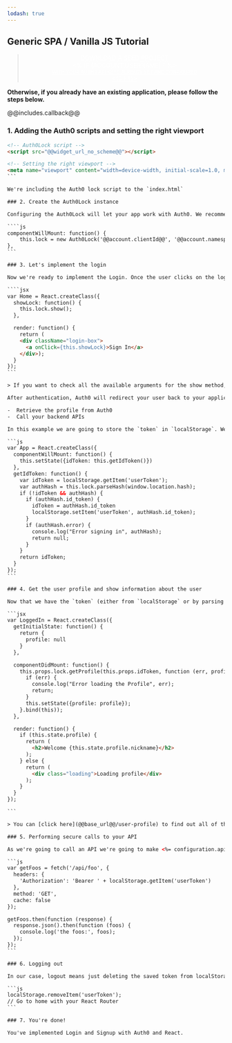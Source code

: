 ```yaml
---
lodash: true
---
```


## Generic SPA / Vanilla JS Tutorial

<div class="package" style="text-align: center;">
  <blockquote>
    <a href="@@base_url@@/auth0-react/gh-pages/create-package?path=examples/redirect-lock-with-api&type=js@@account.clientParam@@" class="btn btn-lg btn-success btn-package" style="text-transform: uppercase; color: white">
      <span style="display: block">Download a Seed project</span>
      <% if (account.userName) { %>
      <span class="smaller" style="display:block; font-size: 11px">with your Auth0 API Keys already set and configured</span>
      <% } %>
    </a>
  </blockquote>
</div>

**Otherwise, if you already have an existing application, please follow the steps below.**


@@includes.callback@@

### 1. Adding the Auth0 scripts and setting the right viewport

````html
<!-- Auth0Lock script -->
<script src="@@widget_url_no_scheme@@"></script>

<!-- Setting the right viewport -->
<meta name="viewport" content="width=device-width, initial-scale=1.0, maximum-scale=1.0, user-scalable=no" />
```

We're including the Auth0 lock script to the `index.html`

### 2. Create the Auth0Lock instance

Configuring the Auth0Lock will let your app work with Auth0. We recommend creating it in the `componentWillMount` lifecycle event of your Component.

````js
componentWillMount: function() {
    this.lock = new Auth0Lock('@@account.clientId@@', '@@account.namespace@@');
},
```

### 3. Let's implement the login

Now we're ready to implement the Login. Once the user clicks on the login button, we'll call the `.show()` method of Auth0's `lock` we've just created.

````jsx
var Home = React.createClass({
  showLock: function() {
    this.lock.show();
  },

  render: function() {
    return (
    <div className="login-box">
      <a onClick={this.showLock}>Sign In</a>
    </div>);
  }
});
```

> If you want to check all the available arguments for the show method, check the [Auth0Lock](@@base_url@@/lock) documentation.

After authentication, Auth0 will redirect your user back to your application. You'll get the `token` as a `hash` parameter. You can use `lock` to parse the `hash` and get the `token`. This `token` will be used for two things:

-  Retrieve the profile from Auth0
-  Call your backend APIs

In this example we are going to store the `token` in `localStorage`. We do this so that the user doesn't have to authenticate every time.

```js
var App = React.createClass({
  componentWillMount: function() {
    this.setState({idToken: this.getIdToken()})
  },
  getIdToken: function() {
    var idToken = localStorage.getItem('userToken');
    var authHash = this.lock.parseHash(window.location.hash);
    if (!idToken && authHash) {
      if (authHash.id_token) {
        idToken = authHash.id_token
        localStorage.setItem('userToken', authHash.id_token);
      }
      if (authHash.error) {
        console.log("Error signing in", authHash);
        return null;
      }
    }
    return idToken;
  }
});
```

### 4. Get the user profile and show information about the user

Now that we have the `token` (either from `localStorage` or by parsing the `hash`), we can use it to grab the user profile and display some information.

```jsx
var LoggedIn = React.createClass({
  getInitialState: function() {
    return {
      profile: null
    }
  },

  componentDidMount: function() {
    this.props.lock.getProfile(this.props.idToken, function (err, profile) {
      if (err) {
        console.log("Error loading the Profile", err);
        return;
      }
      this.setState({profile: profile});
    }.bind(this));
  },

  render: function() {
    if (this.state.profile) {
      return (
        <h2>Welcome {this.state.profile.nickname}</h2>
      );
    } else {
      return (
        <div class="loading">Loading profile</div>
      );
    }
  }
});

```

> You can [click here](@@base_url@@/user-profile) to find out all of the available properties from the user's profile. Please note that some of this depend on the social provider being used.

### 5. Performing secure calls to your API

As we're going to call an API we're going to make <%= configuration.api ? ('on ' + configuration.api) : '' %>, we need to make sure we send the [JWT token](@@base_url@@/jwt) we receive on the login on every request in the `Authorization` header. 

```js
var getFoos = fetch('/api/foo', {
  headers: {
    'Authorization': 'Bearer ' + localStorage.getItem('userToken')
  },
  method: 'GET',
  cache: false
});

getFoos.then(function (response) {
  response.json().then(function (foos) {
    console.log('the foos:', foos);
  });
});
```

### 6. Logging out

In our case, logout means just deleting the saved token from localStorage and redirecting the user to the home page.

```js
localStorage.removeItem('userToken');
// Go to home with your React Router
```

### 7. You're done!

You've implemented Login and Signup with Auth0 and React.
